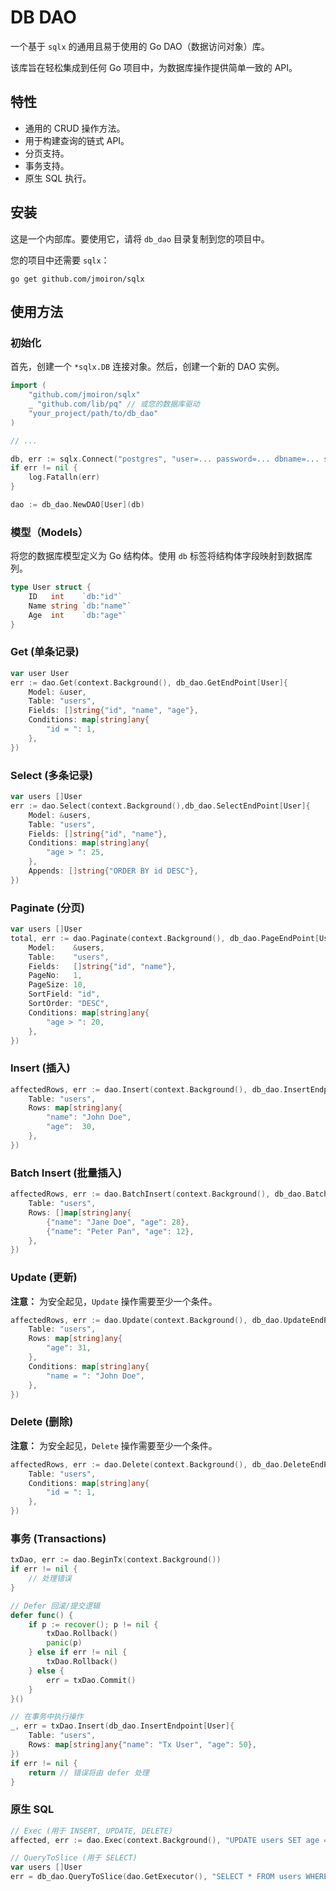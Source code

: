 # DB DAO

一个基于 `sqlx` 的通用且易于使用的 Go DAO（数据访问对象）库。

该库旨在轻松集成到任何 Go 项目中，为数据库操作提供简单一致的 API。

## 特性

- 通用的 CRUD 操作方法。
- 用于构建查询的链式 API。
- 分页支持。
- 事务支持。
- 原生 SQL 执行。

## 安装

这是一个内部库。要使用它，请将 `db_dao` 目录复制到您的项目中。

您的项目中还需要 `sqlx`：
```shell
go get github.com/jmoiron/sqlx
```

## 使用方法

### 初始化

首先，创建一个 `*sqlx.DB` 连接对象。然后，创建一个新的 DAO 实例。

```go
import (
    "github.com/jmoiron/sqlx"
    _ "github.com/lib/pq" // 或您的数据库驱动
    "your_project/path/to/db_dao"
)

// ...

db, err := sqlx.Connect("postgres", "user=... password=... dbname=... sslmode=disable")
if err != nil {
    log.Fatalln(err)
}

dao := db_dao.NewDAO[User](db)
```

### 模型（Models）

将您的数据库模型定义为 Go 结构体。使用 `db` 标签将结构体字段映射到数据库列。

```go
type User struct {
    ID   int    `db:"id"`
    Name string `db:"name"`
    Age  int    `db:"age"`
}
```

### Get (单条记录)

```go
var user User
err := dao.Get(context.Background(), db_dao.GetEndPoint[User]{
    Model: &user,
    Table: "users",
    Fields: []string{"id", "name", "age"},
    Conditions: map[string]any{
        "id = ": 1,
    },
})
```

### Select (多条记录)

```go
var users []User
err := dao.Select(context.Background(),db_dao.SelectEndPoint[User]{
    Model: &users,
    Table: "users",
    Fields: []string{"id", "name"},
    Conditions: map[string]any{
        "age > ": 25,
    },
    Appends: []string{"ORDER BY id DESC"},
})
```

### Paginate (分页)

```go
var users []User
total, err := dao.Paginate(context.Background(), db_dao.PageEndPoint[User]{
    Model:    &users,
    Table:    "users",
    Fields:   []string{"id", "name"},
    PageNo:   1,
    PageSize: 10,
    SortField: "id",
    SortOrder: "DESC",
    Conditions: map[string]any{
        "age > ": 20,
    },
})
```

### Insert (插入)

```go
affectedRows, err := dao.Insert(context.Background(), db_dao.InsertEndpoint[User]{
    Table: "users",
    Rows: map[string]any{
        "name": "John Doe",
        "age":  30,
    },
})
```

### Batch Insert (批量插入)

```go
affectedRows, err := dao.BatchInsert(context.Background(), db_dao.BatchInsertEndpoint[User]{
    Table: "users",
    Rows: []map[string]any{
        {"name": "Jane Doe", "age": 28},
        {"name": "Peter Pan", "age": 12},
    },
})
```

### Update (更新)

**注意：** 为安全起见，`Update` 操作需要至少一个条件。

```go
affectedRows, err := dao.Update(context.Background(), db_dao.UpdateEndPoint[User]{
    Table: "users",
    Rows: map[string]any{
        "age": 31,
    },
    Conditions: map[string]any{
        "name = ": "John Doe",
    },
})
```

### Delete (删除)

**注意：** 为安全起见，`Delete` 操作需要至少一个条件。

```go
affectedRows, err := dao.Delete(context.Background(), db_dao.DeleteEndPoint[User]{
    Table: "users",
    Conditions: map[string]any{
        "id = ": 1,
    },
})
```

### 事务 (Transactions)

```go
txDao, err := dao.BeginTx(context.Background())
if err != nil {
    // 处理错误
}

// Defer 回滚/提交逻辑
defer func() {
    if p := recover(); p != nil {
        txDao.Rollback()
        panic(p)
    } else if err != nil {
        txDao.Rollback()
    } else {
        err = txDao.Commit()
    }
}()

// 在事务中执行操作
_, err = txDao.Insert(db_dao.InsertEndpoint[User]{
    Table: "users",
    Rows: map[string]any{"name": "Tx User", "age": 50},
})
if err != nil {
    return // 错误将由 defer 处理
}
```

### 原生 SQL

```go
// Exec (用于 INSERT, UPDATE, DELETE)
affected, err := dao.Exec(context.Background(), "UPDATE users SET age = ? WHERE id = ?", 32, 1)

// QueryToSlice (用于 SELECT)
var users []User
err = db_dao.QueryToSlice(dao.GetExecutor(), "SELECT * FROM users WHERE age > ?", &users, 30)
```